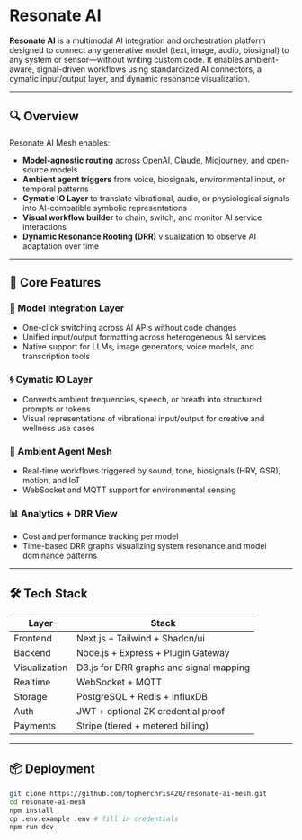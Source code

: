 # Resonate AI 

**Resonate AI** is a multimodal AI integration and orchestration platform designed to connect any generative model (text, image, audio, biosignal) to any system or sensor—without writing custom code. It enables ambient-aware, signal-driven workflows using standardized AI connectors, a cymatic input/output layer, and dynamic resonance visualization.

---

## 🔍 Overview

Resonate AI Mesh enables:

- **Model-agnostic routing** across OpenAI, Claude, Midjourney, and open-source models
- **Ambient agent triggers** from voice, biosignals, environmental input, or temporal patterns
- **Cymatic IO Layer** to translate vibrational, audio, or physiological signals into AI-compatible symbolic representations
- **Visual workflow builder** to chain, switch, and monitor AI service interactions
- **Dynamic Resonance Rooting (DRR)** visualization to observe AI adaptation over time

---

## 🧠 Core Features

### 🧩 Model Integration Layer
- One-click switching across AI APIs without code changes
- Unified input/output formatting across heterogeneous AI services
- Native support for LLMs, image generators, voice models, and transcription tools

### 🌀 Cymatic IO Layer
- Converts ambient frequencies, speech, or breath into structured prompts or tokens
- Visual representations of vibrational input/output for creative and wellness use cases

### 📡 Ambient Agent Mesh
- Real-time workflows triggered by sound, tone, biosignals (HRV, GSR), motion, and IoT
- WebSocket and MQTT support for environmental sensing

### 📊 Analytics + DRR View
- Cost and performance tracking per model
- Time-based DRR graphs visualizing system resonance and model dominance patterns

---

## 🛠️ Tech Stack

| Layer        | Stack                                  |
|--------------|-----------------------------------------|
| Frontend     | Next.js + Tailwind + Shadcn/ui          |
| Backend      | Node.js + Express + Plugin Gateway      |
| Visualization| D3.js for DRR graphs and signal mapping |
| Realtime     | WebSocket + MQTT                        |
| Storage      | PostgreSQL + Redis + InfluxDB           |
| Auth         | JWT + optional ZK credential proof      |
| Payments     | Stripe (tiered + metered billing)       |

---

## 📦 Deployment

```bash
git clone https://github.com/topherchris420/resonate-ai-mesh.git
cd resonate-ai-mesh
npm install
cp .env.example .env # fill in credentials
npm run dev
